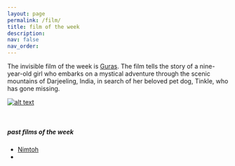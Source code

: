 ```yaml
---
layout: page
permalink: /film/
title: film of the week
description:
nav: false
nav_order:
---
```


The invisible film of the week is [Guras](https://www.imdb.com/title/tt28364877/). The film tells the story of a nine-year-old girl who embarks on a mystical adventure through the scenic mountains of Darjeeling, India, in search of her beloved pet dog, Tinkle, who has gone missing.


[![alt text](https://img.youtube.com/vi/tpsBGIPKrtw/0.jpg)](https://www.youtube.com/watch?v=tpsBGIPKrtw)


 &nbsp;

##### past films of the week


- [Nimtoh](https://www.imdb.com/title/tt11152286/)
- 
